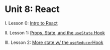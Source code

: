 # Unit 8: React

I. Lesson 0: [Intro to React](https://github.com/The-Marcy-Lab-School/se-unit-8/tree/master/lesson-0-intro-to-react)

II. Lesson 1: [Props, State, and the `useState` Hook](https://github.com/The-Marcy-Lab-School/se-unit-8/tree/master/lesson-1-props_state_useState)

III. Lesson 2: [More state w/ the `useReducer`Hook](https://github.com/The-Marcy-Lab-School/se-unit-8/tree/master/lesson-2-working-with-state)
